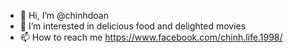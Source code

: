 - 👋 Hi, I’m @chinhdoan
- 👀 I’m interested in delicious food and delighted movies
- 📫 How to reach me https://www.facebook.com/chinh.life.1998/

<!---
chinhdoan/chinhdoan is a ✨ special ✨ repository because its `README.md` (this file) appears on your GitHub profile.
You can click the Preview link to take a look at your changes.
--->
